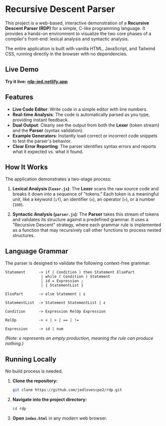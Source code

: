 # Recursive Descent Parser

This project is a web-based, interactive demonstration of a **Recursive Descent Parser (RDP)** for a simple, C-like programming language. It provides a hands-on environment to visualize the two core phases of a compiler's front-end: lexical analysis and syntactic analysis.

The entire application is built with vanilla HTML, JavaScript, and Tailwind CSS, running directly in the browser with no dependencies.

## Live Demo

**Try it live:** [**rdp-jed.netlify.app**](https://rdp-jed.netlify.app/)

## Features

-   **Live Code Editor**: Write code in a simple editor with line numbers.
-   **Real-time Analysis**: The code is automatically parsed as you type, providing instant feedback.
-   **Dual Output**: Clearly see the output from both the **Lexer** (token stream) and the **Parser** (syntax validation).
-   **Example Generators**: Instantly load correct or incorrect code snippets to test the parser's behavior.
-   **Clear Error Reporting**: The parser identifies syntax errors and reports what it expected vs. what it found.

## How It Works

The application demonstrates a two-stage process:

1.  **Lexical Analysis (`lexer.js`)**: The **Lexer** scans the raw source code and breaks it down into a sequence of "tokens." Each token is a meaningful unit, like a keyword (`if`), an identifier (`x`), an operator (`>`), or a number (`100`).

2.  **Syntactic Analysis (`parser.js`)**: The **Parser** takes this stream of tokens and validates its structure against a predefined grammar. It uses a "Recursive Descent" strategy, where each grammar rule is implemented as a function that may recursively call other functions to process nested structures.

## Language Grammar

The parser is designed to validate the following context-free grammar:

```
Statement      -> if ( Condition ) then Statement ElsePart
                | while ( Condition ) Statement
                | id = Expression ;
                | { StatementList }

ElsePart       -> else Statement | ε

StatementList  -> Statement StatementList | ε

Condition      -> Expression RelOp Expression

RelOp          -> < | > | == | !=

Expression     -> id | num
```
*(Note: ε represents an empty production, meaning the rule can produce nothing.)*

## Running Locally

No build process is needed.

1.  **Clone the repository:**
    ```sh
    git clone https://github.com/jedlovescpe2/rdp.git
    ```
2.  **Navigate into the project directory:**
    ```sh
    cd rdp
    ```
3.  **Open `index.html`** in any modern web browser.